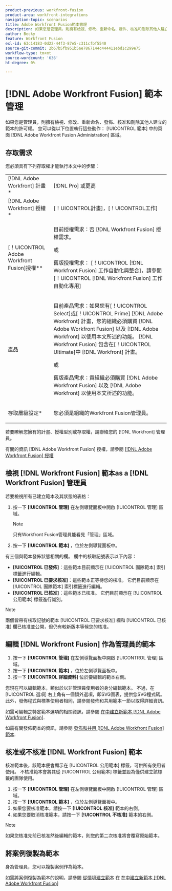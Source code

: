 ```yaml
---
product-previous: workfront-fusion
product-area: workfront-integrations
navigation-topic: scenarios
title: Adobe Workfront Fusion範本管理
description: 如果您是管理員，則擁有檢視、修改、重新命名、發佈、核准和刪除其他人建立的範本的許可權。 您可以從以下位置執行這些動作： [!UICONTROL 範本] 中的頁面 [!DNL Adobe Workfront Fusion Administration] 區域。
author: Becky
feature: Workfront Fusion
exl-id: 63c14183-0d22-44f3-87e5-c311cfbf5540
source-git-commit: 2b67b5fb951b5ae7867144c444411ebd1c299e75
workflow-type: tm+mt
source-wordcount: '636'
ht-degree: 0%

---
```


# [!DNL Adobe Workfront Fusion] 範本管理

如果您是管理員，則擁有檢視、修改、重新命名、發佈、核准和刪除其他人建立的範本的許可權。 您可以從以下位置執行這些動作： [!UICONTROL 範本] 中的頁面 [!DNL Adobe Workfront Fusion Administration] 區域。

## 存取需求

您必須具有下列存取權才能執行本文中的步驟：

<table style="table-layout:auto"> 
 <col> 
 <col> 
 <tbody> 
  <tr> 
    <td role="rowheader">[!DNL Adobe Workfront] 計畫*</td> 
   <td> <p>[!DNL Pro] 或更高</p> </td> 
  </tr>
   <tr data-mc-conditions="QuicksilverOrClassic.Draft mode"> 
    <td role="rowheader">[!DNL Adobe Workfront] 授權*</td> 
    <td> <p>[！UICONTROL計畫]，[！UICONTROL工作]</p> </td> 
   </tr>
  <tr> 
   <td role="rowheader">[！UICONTROL Adobe Workfront Fusion]授權**</td> 
  <td>
   <p>目前授權需求：否 [!DNL Workfront Fusion] 授權需求。</p>
   <p>或</p>
   <p>舊版授權需求： [！UICONTROL [!DNL Workfront Fusion] 工作自動化與整合]，請參閱[！UICONTROL [!DNL Workfront Fusion] 工作自動化專用]</p>
   </td>  
  </tr> 
  <tr> 
   <td role="rowheader">產品</td> 
   <td>
   <p>目前產品需求：如果您有[！UICONTROL Select]或[！UICONTROL Prime] [!DNL Adobe Workfront] 計畫，您的組織必須購買 [!DNL Adobe Workfront Fusion] 以及 [!DNL Adobe Workfront] 以使用本文所述的功能。 [!DNL Workfront Fusion] 包含在[！UICONTROL Ultimate]中 [!DNL Workfront] 計畫。</p>
   <p>或</p>
   <p>舊版產品需求：貴組織必須購買 [!DNL Adobe Workfront Fusion] 以及 [!DNL Adobe Workfront] 以使用本文所述的功能。</p>
   </td> 
  </tr> 
  <tr data-mc-conditions=""> 
   <td role="rowheader">存取層級設定*</td> 
   <td> <p>您必須是組織的Workfront Fusion管理員。</p> </td> 
  </tr> 
 </tbody> 
</table>

若要瞭解您擁有的計畫、授權型別或存取權，請聯絡您的 [!DNL Workfront] 管理員。

有關的資訊 [!DNL Adobe Workfront Fusion] 授權，請參閱 [[!DNL Adobe Workfront Fusion] 授權](../../../workfront-fusion/get-started/license-automation-vs-integration.md)

## 檢視 [!DNL Workfront Fusion] 範本as a [!DNL Workfront Fusion] 管理員

若要檢視所有已建立範本及其狀態的表格：

1. 按一下 **[!UICONTROL 管理]** 在左側導覽面板中開啟 [!UICONTROL 管理] 區域。

   >[!NOTE]
   >
   >只有Workfront Fusion管理員能看見「管理」區域。

1. 按一下 **[!UICONTROL 範本]** ，位於左側導覽面板中。

有三個與範本發佈狀態相關的欄。 欄中的核取記號表示以下內容：

* **[!UICONTROL 已發佈]**：這些範本目前顯示在 [!UICONTROL 團隊範本] 索引標籤進行編輯。
* **[!UICONTROL 已要求核准]**：這些範本正等待您的核准。 它們目前顯示在 [!UICONTROL 團隊範本] 索引標籤進行編輯。
* **[!UICONTROL 已核准]**：這些範本已核准。 它們目前顯示在 [!UICONTROL 公用範本] 標籤進行識別。

>[!NOTE]
>
>兩個皆帶有核取記號的範本 [!UICONTROL 已要求核准] 欄和 [!UICONTROL 已核准] 欄已核准並公開，但仍有較新版本等候您的核准。

## 編輯 [!DNL Workfront Fusion] 作為管理員的範本

1. 按一下 **[!UICONTROL 管理]** 在左側導覽面板中開啟 [!UICONTROL 管理] 區域。
1. 按一下 **[!UICONTROL 範本]** ，位於左側導覽面板中。
1. 按一下 **[!UICONTROL 詳細資料]** 位於要編輯的範本右側。

您現在可以編輯範本，類似於以非管理員使用者的身分編輯範本。 不過，在 [!UICONTROL 選項] 右上角有一個額外選項，即SVG圖表，提供您SVG程式碼。 此外，發佈程式與標準使用者相同，請參閱發佈和共用範本一節以取得詳細資訊。

如需可編輯之特定範本選項的相關資訊，請參閱 [在中建立新範本 [!DNL Adobe Workfront Fusion]](../../../workfront-fusion/scenarios/templates/create-new-fusion-templates.md).

如需有關發佈範本的資訊，請參閱 [發佈和共用 [!DNL Adobe Workfront Fusion] 範本](../../../workfront-fusion/scenarios/templates/publish-and-share-fusion-templates.md).

## 核准或不核准 [!DNL Workfront Fusion] 範本

核准範本後，該範本便會顯示在 [!UICONTROL 公用範本] 標籤，可供所有使用者使用。 不核准範本會將其從 [!UICONTROL 公用範本] 標籤並設為僅供建立該標籤的團隊使用。

1. 按一下 **[!UICONTROL 管理]** 在左側導覽面板中開啟 [!UICONTROL 管理] 區域。
1. 按一下 **[!UICONTROL 範本]** ，位於左側導覽面板中。
1. 如果您要核准範本，請按一下 **[!UICONTROL 核准]** 範本的右側。
1. 如果您要取消核准範本，請按一下 **[!UICONTROL 不核准]** 範本的右側。

>[!NOTE]
>
>如果您核准先前已核准然後編輯的範本，則您的第二次核准將會覆寫原始範本。

## 將案例復製為範本

身為管理員，您可以複製案例作為範本。

如需將案例復製為範本的說明，請參閱 [從情境建立範本](../../../workfront-fusion/scenarios/templates/create-new-fusion-templates.md#create-a-template-from-a-scenario) 在 [在中建立新範本 [!DNL Adobe Workfront Fusion]](../../../workfront-fusion/scenarios/templates/create-new-fusion-templates.md)
